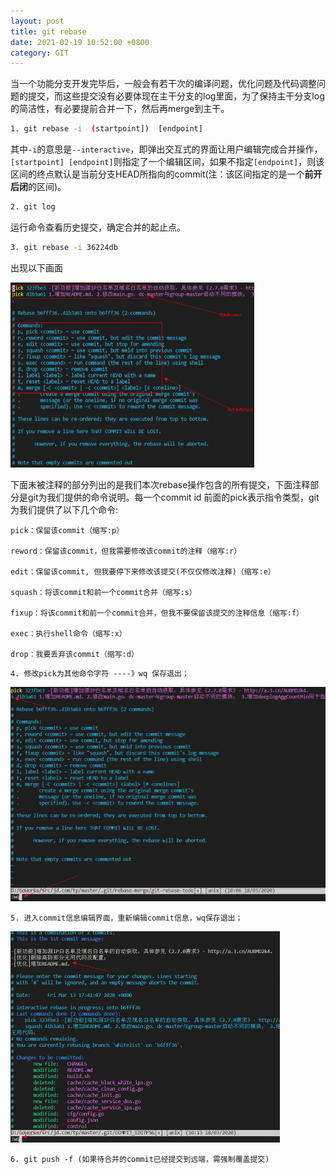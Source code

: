 ```yaml
---
layout: post
title: git rebase
date: 2021-02-19 10:52:00 +0800
category: GIT
---
```

当一个功能分支开发完毕后，一般会有若干次的编译问题，优化问题及代码调整问题的提交，而这些提交没有必要体现在主干分支的log里面，为了保持主干分支log的简洁性，有必要提前合并一下，然后再merge到主干。

```bash
1. git rebase -i  (startpoint])  [endpoint]
```

其中`-i`的意思是`--interactive`，即弹出交互式的界面让用户编辑完成合并操作，`[startpoint] [endpoint]`则指定了一个编辑区间，如果不指定`[endpoint]`，则该区间的终点默认是当前分支HEAD所指向的commit(注：该区间指定的是一个**前开后闭**的区间)。

```bash
2. git log
```

运行命令查看历史提交，确定合并的起止点。

```bash
3. git rebase -i 36224db
```

出现以下画面

<img src="\public\img\git-rebase\git-rebase-1-20200318101000666.png" alt="git-rebase-1-20200318101000666" style="zoom:50%;" />

下面未被注释的部分列出的是我们本次rebase操作包含的所有提交，下面注释部分是git为我们提供的命令说明。每一个commit id 前面的pick表示指令类型，git 为我们提供了以下几个命令:

```
pick：保留该commit（缩写:p）

reword：保留该commit，但我需要修改该commit的注释（缩写:r）

edit：保留该commit, 但我要停下来修改该提交(不仅仅修改注释)（缩写:e）

squash：将该commit和前一个commit合并（缩写:s）

fixup：将该commit和前一个commit合并，但我不要保留该提交的注释信息（缩写:f）

exec：执行shell命令（缩写:x）

drop：我要丢弃该commit（缩写:d）
```

```
4. 修改pick为其他命令字符 ----》wq 保存退出；
```

<img src="\public\img\git-rebase\git-rebase-2-20200318101308971.png" alt="git-rebase-2-20200318101308971" style="zoom:50%;" />

```
5. 进入commit信息编辑界面，重新编辑commit信息，wq保存退出；
```

<img src="\public\img\git-rebase\git-rebase-3-20200318101643441.png" alt="git-rebase-3-20200318101643441" style="zoom:50%;" />

```
6. git push -f (如果待合并的commit已经提交到远端，需强制覆盖提交)
```


